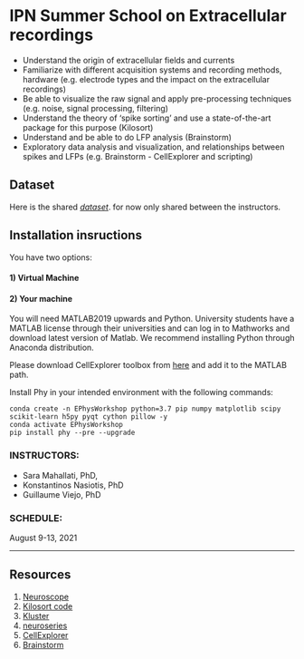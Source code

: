 # IPN Summer School on Extracellular recordings


- Understand the origin of extracellular fields and currents 
- Familiarize with different acquisition systems and recording methods, hardware (e.g. electrode types and the impact on the extracellular recordings) 
- Be able to visualize the raw signal and apply pre-processing techniques (e.g. noise, signal processing, filtering)
- Understand the theory of ‘spike sorting’ and use a state-of-the-art package for this purpose (Kilosort)
- Understand and be able to do LFP analysis (Brainstorm)
- Exploratory data analysis and visualization, and relationships between spikes and LFPs (e.g. Brainstorm - CellExplorer and scripting)

## Dataset
Here is the shared [*dataset*](https://utoronto-my.sharepoint.com/:f:/g/personal/sara_mahallati_mail_utoronto_ca/EtxU7ooHfqNKuPZ3lpbE7O8BtZkkMn1k2vf9D5grUUM4IA?e=AHPRMW). for now only shared between the instructors. 

## Installation insructions
You have two options: 
#### 1) Virtual Machine
 
#### 2) Your machine
You will need MATLAB2019 upwards and Python. University students have a MATLAB license through their universities and can log in to Mathworks and download latest version of Matlab. We recommend installing Python through Anaconda distribution. 
 
Please download CellExplorer toolbox from [here](https://github.com/petersenpeter/CellExplorer/archive/master.zip) and add it to the MATLAB path. 

Install Phy in your intended environment with the following commands: 
```
conda create -n EPhysWorkshop python=3.7 pip numpy matplotlib scipy scikit-learn h5py pyqt cython pillow -y
conda activate EPhysWorkshop
pip install phy --pre --upgrade
```







### INSTRUCTORS: 
  - Sara Mahallati, PhD, 
  - Konstantinos Nasiotis, PhD
  - Guillaume Viejo, PhD

### SCHEDULE: 

August 9-13, 2021

---

## Resources 

1. [Neuroscope](neuroscope.md)
2. [Kilosort code](ipn_kilosort.md)
3. [Kluster](kluster.md)
4. [neuroseries](ipn_neuroseries.md)
5. [CellExplorer](https://cellexplorer.org/)
6. [Brainstorm](ipn_brainstorm.md)
